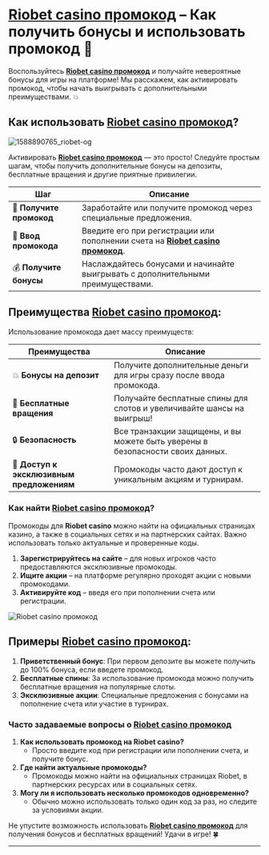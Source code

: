 # [Riobet casino промокод](https://brandplay.link/dtx89f2L) – Как получить бонусы и использовать промокод 🎁

Воспользуйтесь **[Riobet casino промокод](https://brandplay.link/dtx89f2L)** и получайте невероятные бонусы для игры на платформе! Мы расскажем, как активировать промокод, чтобы начать выигрывать с дополнительными преимуществами. 💥

## Как использовать **[Riobet casino промокод](https://brandplay.link/dtx89f2L)**?
![1588890765_riobet-og](https://github.com/user-attachments/assets/86b09514-f65a-4dab-a231-48222aaddaf5)

Активировать **[Riobet casino промокод](https://brandplay.link/dtx89f2L)** — это просто! Следуйте простым шагам, чтобы получить дополнительные бонусы на депозиты, бесплатные вращения и другие приятные привилегии.

| Шаг                | Описание                                                     |  
|--------------------|--------------------------------------------------------------|  
| 🔑 **Получите промокод** | Заработайте или получите промокод через специальные предложения.  |  
| 🎰 **Ввод промокода** | Введите его при регистрации или пополнении счета на **[Riobet casino промокод](https://brandplay.link/dtx89f2L)**.  |  
| 💰 **Получите бонусы** | Наслаждайтесь бонусами и начинайте выигрывать с дополнительными преимуществами. |

## Преимущества **[Riobet casino промокод](https://brandplay.link/dtx89f2L)**:

Использование промокода дает массу преимуществ:

| Преимущества          | Описание                                                    |  
|-----------------------|-------------------------------------------------------------|  
| 💥 **Бонусы на депозит** | Получите дополнительные деньги для игры сразу после ввода промокода. |  
| 🎁 **Бесплатные вращения** | Получайте бесплатные спины для слотов и увеличивайте шансы на выигрыш! |  
| 🔒 **Безопасность**    | Все транзакции защищены, и вы можете быть уверены в безопасности своих данных. |  
| 🎲 **Доступ к эксклюзивным предложениям** | Промокоды часто дают доступ к уникальным акциям и турнирам. |

### Как найти **[Riobet casino промокод](https://brandplay.link/dtx89f2L)**?

Промокоды для **Riobet casino** можно найти на официальных страницах казино, а также в социальных сетях и на партнерских сайтах. Важно использовать только актуальные и проверенные коды.

1. **Зарегистрируйтесь на сайте** – для новых игроков часто предоставляются эксклюзивные промокоды.
2. **Ищите акции** – на платформе регулярно проходят акции с новыми промокодами.
3. **Активируйте код** – введя его при пополнении счета или регистрации.

![Riobet casino промокод](https://www.bragazeta.ru/wp-content/uploads/2023/06/riobet1.webp)

## Примеры **[Riobet casino промокод](https://brandplay.link/dtx89f2L)**:

1. **Приветственный бонус**: При первом депозите вы можете получить до 100% бонуса, если введете промокод.
2. **Бесплатные спины**: За использование промокода можно получить бесплатные вращения на популярные слоты.
3. **Эксклюзивные акции**: Специальные предложения с бонусами на пополнение счета или участие в турнирах.

### Часто задаваемые вопросы о **[Riobet casino промокод](https://brandplay.link/dtx89f2L)**

1. **Как использовать промокод на Riobet casino?**
   - Просто введите код при регистрации или пополнении счета, и получите бонус.
2. **Где найти актуальные промокоды?**
   - Промокоды можно найти на официальных страницах Riobet, в партнерских ресурсах или в социальных сетях.
3. **Могу ли я использовать несколько промокодов одновременно?**
   - Обычно можно использовать только один код за раз, но следите за условиями акции.

Не упустите возможность использовать **[Riobet casino промокод](https://brandplay.link/dtx89f2L)** для получения бонусов и бесплатных вращений! Удачи в игре! 🍀

---


